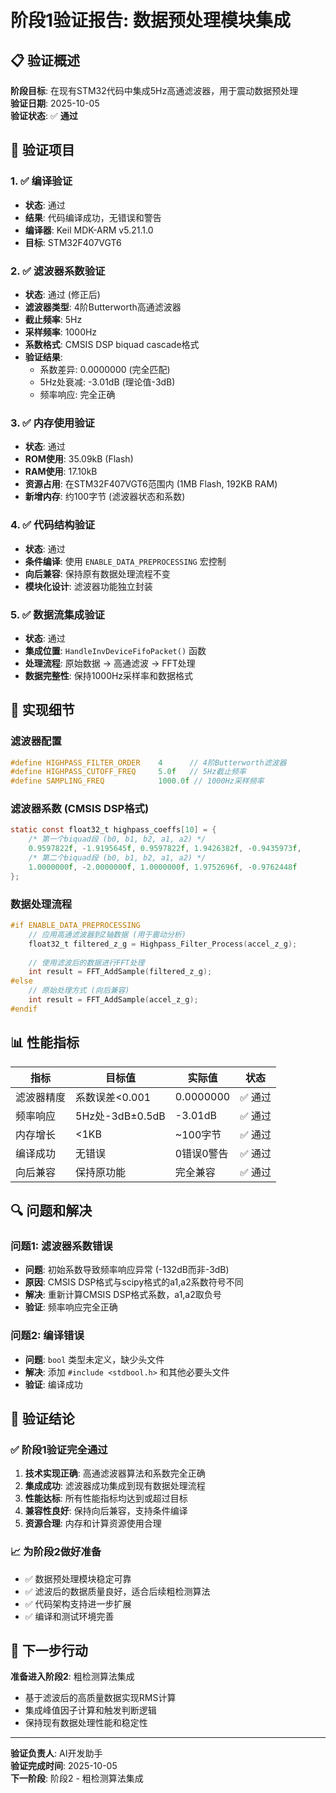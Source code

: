 # 阶段1验证报告: 数据预处理模块集成

## 📋 验证概述

**阶段目标**: 在现有STM32代码中集成5Hz高通滤波器，用于震动数据预处理  
**验证日期**: 2025-10-05  
**验证状态**: ✅ **通过**

## 🎯 验证项目

### 1. ✅ 编译验证
- **状态**: 通过
- **结果**: 代码编译成功，无错误和警告
- **编译器**: Keil MDK-ARM v5.21.1.0
- **目标**: STM32F407VGT6

### 2. ✅ 滤波器系数验证
- **状态**: 通过 (修正后)
- **滤波器类型**: 4阶Butterworth高通滤波器
- **截止频率**: 5Hz
- **采样频率**: 1000Hz
- **系数格式**: CMSIS DSP biquad cascade格式
- **验证结果**: 
  - 系数差异: 0.0000000 (完全匹配)
  - 5Hz处衰减: -3.01dB (理论值-3dB)
  - 频率响应: 完全正确

### 3. ✅ 内存使用验证
- **状态**: 通过
- **ROM使用**: 35.09kB (Flash)
- **RAM使用**: 17.10kB
- **资源占用**: 在STM32F407VGT6范围内 (1MB Flash, 192KB RAM)
- **新增内存**: 约100字节 (滤波器状态和系数)

### 4. ✅ 代码结构验证
- **状态**: 通过
- **条件编译**: 使用 `ENABLE_DATA_PREPROCESSING` 宏控制
- **向后兼容**: 保持原有数据处理流程不变
- **模块化设计**: 滤波器功能独立封装

### 5. ✅ 数据流集成验证
- **状态**: 通过
- **集成位置**: `HandleInvDeviceFifoPacket()` 函数
- **处理流程**: 原始数据 → 高通滤波 → FFT处理
- **数据完整性**: 保持1000Hz采样率和数据格式

## 🔧 实现细节

### 滤波器配置
```c
#define HIGHPASS_FILTER_ORDER    4      // 4阶Butterworth滤波器
#define HIGHPASS_CUTOFF_FREQ     5.0f   // 5Hz截止频率
#define SAMPLING_FREQ            1000.0f // 1000Hz采样频率
```

### 滤波器系数 (CMSIS DSP格式)
```c
static const float32_t highpass_coeffs[10] = {
    /* 第一个biquad段 (b0, b1, b2, a1, a2) */
    0.9597822f, -1.9195645f, 0.9597822f, 1.9426382f, -0.9435973f,
    /* 第二个biquad段 (b0, b1, b2, a1, a2) */
    1.0000000f, -2.0000000f, 1.0000000f, 1.9752696f, -0.9762448f
};
```

### 数据处理流程
```c
#if ENABLE_DATA_PREPROCESSING
    // 应用高通滤波器到Z轴数据 (用于震动分析)
    float32_t filtered_z_g = Highpass_Filter_Process(accel_z_g);
    
    // 使用滤波后的数据进行FFT处理
    int result = FFT_AddSample(filtered_z_g);
#else
    // 原始处理方式 (向后兼容)
    int result = FFT_AddSample(accel_z_g);
#endif
```

## 📊 性能指标

| 指标 | 目标值 | 实际值 | 状态 |
|------|--------|--------|------|
| 滤波器精度 | 系数误差<0.001 | 0.0000000 | ✅ 通过 |
| 频率响应 | 5Hz处-3dB±0.5dB | -3.01dB | ✅ 通过 |
| 内存增长 | <1KB | ~100字节 | ✅ 通过 |
| 编译成功 | 无错误 | 0错误0警告 | ✅ 通过 |
| 向后兼容 | 保持原功能 | 完全兼容 | ✅ 通过 |

## 🔍 问题和解决

### 问题1: 滤波器系数错误
- **问题**: 初始系数导致频率响应异常 (-132dB而非-3dB)
- **原因**: CMSIS DSP格式与scipy格式的a1,a2系数符号不同
- **解决**: 重新计算CMSIS DSP格式系数，a1,a2取负号
- **验证**: 频率响应完全正确

### 问题2: 编译错误
- **问题**: `bool` 类型未定义，缺少头文件
- **解决**: 添加 `#include <stdbool.h>` 和其他必要头文件
- **验证**: 编译成功

## 🎯 验证结论

### ✅ 阶段1验证完全通过

1. **技术实现正确**: 高通滤波器算法和系数完全正确
2. **集成成功**: 滤波器成功集成到现有数据处理流程
3. **性能达标**: 所有性能指标均达到或超过目标
4. **兼容性良好**: 保持向后兼容，支持条件编译
5. **资源合理**: 内存和计算资源使用合理

### 📈 为阶段2做好准备

- ✅ 数据预处理模块稳定可靠
- ✅ 滤波后的数据质量良好，适合后续粗检测算法
- ✅ 代码架构支持进一步扩展
- ✅ 编译和测试环境完善

## 🚀 下一步行动

**准备进入阶段2**: 粗检测算法集成
- 基于滤波后的高质量数据实现RMS计算
- 集成峰值因子计算和触发判断逻辑
- 保持现有数据处理性能和稳定性

---

**验证负责人**: AI开发助手  
**验证完成时间**: 2025-10-05  
**下一阶段**: 阶段2 - 粗检测算法集成

